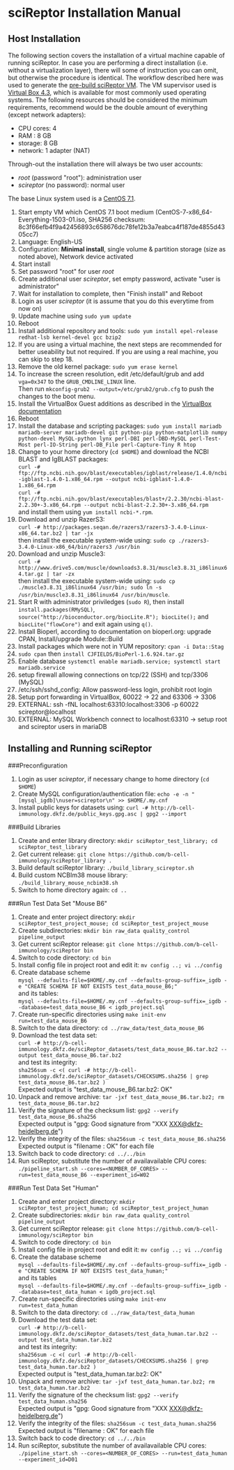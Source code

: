 sciReptor Installation Manual
=============================

Host Installation
-----------------

The following section covers the installation of a virtual machine capable of running sciReptor. In case you are performing a direct installation
(i.e. without a virtualization layer), there will some of instruction you can omit, but otherwise the procedure is identical. The workflow described
here was used to generate the [pre-build sciReptor VM](http://b-cell-immunology.dkfz.de/sciReptor_VMs/). The VM supervisor used is
[Virtual Box 4.3](https://www.virtualbox.org/wiki/Download_Old_Builds_4_3), which is available for most commonly used operating systems. The
following resources should be considered the minimum requirements, recommend would be the double amount of everything (except network adapters):

* CPU cores: 4
* RAM : 8 GB
* storage: 8 GB
* network: 1 adapter (NAT)

Through-out the installation there will always be two user accounts:

* _root_ (password "root"): administration user
* _scireptor_ (no password): normal user

The base Linux system used is a [CentOS 7.1](http://isoredirect.centos.org/centos/7/isos/x86_64/CentOS-7-x86_64-Everything-1503-01.iso). 

1. Start empty VM which CentOS 7.1 boot medium (CentOS-7-x86_64-Everything-1503-01.iso, SHA256 checksum:
   8c3f66efb4f9a42456893c658676dc78fe12b3a7eabca4f187de4855d4305cc7)
2. Language: English-US
3. Configuration: **Minimal install**, single volume & partition storage (size as noted above), Network device activated
4. Start install
5. Set password "root" for user _root_
6. Create additional user _scireptor_, set empty password, activate "user is administrator"
7. Wait for installation to complete, then "Finish install" and Reboot
8. Login as user _scireptor_ (it is assume that you do this everytime from now on)
9. Update machine using `sudo yum update`
10. Reboot
11. Install additional repository and tools: `sudo yum install epel-release redhat-lsb kernel-devel gcc bzip2`
12. If you are using a virtual machine, the next steps are recommended for better useability but not required. If you are using a real machine, you
    can skip to step 18.
13. Remove the old kernel package: `sudo yum erase kernel`
14. To increase the screen resolution, edit /etc/default/grub and add `vga=0x347` to the `GRUB_CMDLINE_LINUX` line.  
    Then run `mkconfig-grub2 --output=/etc/grub2/grub.cfg` to push the changes to the boot menu.
15. Install the VirtualBox Guest additions as described in the [VirtualBox documentation](https://www.virtualbox.org/manual/ch04.html#idp96235792)
16. Reboot
17. Install the database and scripting packages: `sudo yum install mariadb mariadb-server mariadb-devel git python-pip python-matplotlib numpy
    python-devel MySQL-python lynx perl-DBI perl-DBD-MySQL perl-Test-Most perl-IO-String perl-DB_File perl-Capture-Tiny R htop`
18. Change to your home directory (`cd $HOME`) and download the NCBI BLAST and IgBLAST packages:  
 `curl -# ftp://ftp.ncbi.nih.gov/blast/executables/igblast/release/1.4.0/ncbi-igblast-1.4.0-1.x86_64.rpm --output ncbi-igblast-1.4.0-1.x86_64.rpm`   
 `curl -# ftp://ftp.ncbi.nih.gov/blast/executables/blast+/2.2.30/ncbi-blast-2.2.30+-3.x86_64.rpm --output ncbi-blast-2.2.30+-3.x86_64.rpm`   
    and install them using `yum install ncbi-*.rpm`.
19. Download and unzip RazerS3:  
    `curl -# http://packages.seqan.de/razers3/razers3-3.4.0-Linux-x86_64.tar.bz2 | tar -jx`   
    then install the executable system-wide using: `sudo cp ./razers3-3.4.0-Linux-x86_64/bin/razers3 /usr/bin`
20. Download and unzip Muscle3:  
    `curl -# http://www.drive5.com/muscle/downloads3.8.31/muscle3.8.31_i86linux64.tar.gz | tar -zx`   
    then install the executable system-wide using: `sudo cp ./muscle3.8.31_i86linux64 /usr/bin; sudo ln -s /usr/bin/muscle3.8.31_i86linux64
    /usr/bin/muscle`.
24. Start R with administrator priviledges (`sudo R`), then install `install.packages(RMySQL)`, `source("http://bioconductor.org/biocLite.R");
    biocLite();` and `biocLite("flowCore")` and exit again using `q()`.
25. Install Bioperl, according to documentation on bioperl.org: upgrade CPAN, Install/upgrade Module::Build
26. Install packages which were not in YUM repository: `cpan -i Data::Stag`
27. `sudo cpan` then `install CJFIELDS/BioPerl-1.6.924.tar.gz`
28. Enable database `systemctl enable mariadb.service; systemctl start mariadb.service`
29. setup firewall allowing connections on tcp/22 (SSH) and tcp/3306 (MySQL)
30. /etc/ssh/sshd_config: Allow password-less login, prohibit root login
31. Setup port forwarding in VirtualBox, 60022 -> 22 and 63306 -> 3306
32. EXTERNAL: ssh -fNL localhost:63310:localhost:3306 -p 60022 scireptor@localhost
33. EXTERNAL: MySQL Workbench connect to localhost:63310 -> setup root and scireptor users in mariaDB


Installing and Running sciReptor
--------------------------------

###Preconfiguration
1.  Login as user _scireptor_, if necessary change to home directory (`cd $HOME`)
2.  Create MySQL configuration/authentication file: `echo -e -n "[mysql_igdb]\nuser=scireptor\n" >> $HOME/.my.cnf`
3.  Install public keys for datasets using: `curl -# http://b-cell-immunology.dkfz.de/public_keys.gpg.asc | gpg2 --import`

###Build Libraries
1.  Create and enter library directory: `mkdir sciReptor_test_library; cd sciReptor_test_library`
2.  Get current release: `git clone https://github.com/b-cell-immunology/sciReptor_library .`
3.  Build default sciReptor library: `./build_library_scireptor.sh`
4.  Build custom NCBIm38 mouse library: `./build_library_mouse_ncbim38.sh`
5.  Switch to home directory again: `cd ..`

###Run Test Data Set "Mouse B6"
1.  Create and enter project directory: `mkdir sciReptor_test_project_mouse; cd sciReptor_test_project_mouse`
2.  Create subdirectories: `mkdir bin raw_data quality_control pipeline_output`
3.  Get current sciReptor release: `git clone https://github.com/b-cell-immunology/sciReptor bin`
4.  Switch to code directory: `cd bin`
5.  Install config file in project root and edit it: `mv config ..; vi ../config`
6.  Create database scheme  
    `mysql --defaults-file=$HOME/.my.cnf --defaults-group-suffix=_igdb -e "CREATE SCHEMA IF NOT EXISTS test_data_mouse_B6;"`   
    and its tables:  
    `mysql --defaults-file=$HOME/.my.cnf --defaults-group-suffix=_igdb --database=test_data_mouse_B6 < igdb_project.sql`
7.  Create run-specific directories using `make init-env run=test_data_mouse_B6`
8.  Switch to the data directory: `cd ../raw_data/test_data_mouse_B6`
9.  Download the test data set:  
    `curl -# http://b-cell-immunology.dkfz.de/sciReptor_datasets/test_data_mouse_B6.tar.bz2 --output test_data_mouse_B6.tar.bz2`   
    and test its integrity:  
    `sha256sum -c <( curl -# http://b-cell-immunology.dkfz.de/sciReptor_datasets/CHECKSUMS.sha256 | grep test_data_mouse_B6.tar.bz2 )`   
    Expected output is "test_data_mouse_B6.tar.bz2: OK"
10. Unpack and remove archive: `tar -jxf test_data_mouse_B6.tar.bz2; rm test_data_mouse_B6.tar.bz2` 
11. Verify the signature of the checksum list: `gpg2 --verify test_data_mouse_B6.sha256`  
    Expected output is "gpg: Good signature from "XXX <XXX@dkfz-heidelberg.de>")
12. Verify the integrity of the files: `sha256sum -c test_data_mouse_B6.sha256`  
    Expected output is "filename : OK" for each file
13. Switch back to code directory: `cd ../../bin`
14. Run sciReptor, substitute the number of availavailable CPU cores:  
    `./pipeline_start.sh --cores=<NUMBER_OF_CORES> --run=test_data_mouse_B6 --experiment_id=W02`

###Run Test Data Set "Human"
1.  Create and enter project directory: `mkdir sciReptor_test_project_human; cd sciReptor_test_project_human`
2.  Create subdirectories: `mkdir bin raw_data quality_control pipeline_output`
3.  Get current sciReptor release: `git clone https://github.com/b-cell-immunology/sciReptor bin`
4.  Switch to code directory: `cd bin`
5.  Install config file in project root and edit it: `mv config ..; vi ../config`
6.  Create the database scheme  
    `mysql --defaults-file=$HOME/.my.cnf --defaults-group-suffix=_igdb -e "CREATE SCHEMA IF NOT EXISTS test_data_human;"`  
    and its tables  
    `mysql --defaults-file=$HOME/.my.cnf --defaults-group-suffix=_igdb --database=test_data_human < igdb_project.sql`
7.  Create run-specific directories using `make init-env run=test_data_human`
8.  Switch to the data directory: `cd ../raw_data/test_data_human`
9.  Download the test data set:  
    `curl -# http://b-cell-immunology.dkfz.de/sciReptor_datasets/test_data_human.tar.bz2 --output test_data_human.tar.bz2`   
    and test its integrity:  
    `sha256sum -c <( curl -# http://b-cell-immunology.dkfz.de/sciReptor_datasets/CHECKSUMS.sha256 | grep test_data_human.tar.bz2 )`   
    Expected output is "test_data_human.tar.bz2: OK"
10. Unpack and remove archive: `tar -jxf test_data_human.tar.bz2; rm test_data_human.tar.bz2`
11. Verify the signature of the checksum list: `gpg2 --verify test_data_human.sha256`  
    Expected output is "gpg: Good signature from "XXX <XXX@dkfz-heidelberg.de>")
12. Verify the integrity of the files: `sha256sum -c test_data_human.sha256`  
    Expected output is "filename : OK" for each file
13. Switch back to code directory: `cd ../../bin`
14. Run sciReptor, substitute the number of availavailable CPU cores:  
    `./pipeline_start.sh --cores=<NUMBER_OF_CORES> --run=test_data_human --experiment_id=D01`

